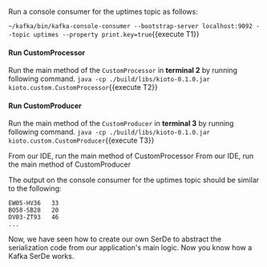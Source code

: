Run a console consumer for the uptimes topic as follows:

`~/kafka/bin/kafka-console-consumer --bootstrap-server localhost:9092 --topic uptimes --property print.key=true`{{execute T1}}


#### Run CustomProcessor
Run the main method of the `CustomProcessor` in **terminal 2** by running following command.
`java -cp ./build/libs/kioto-0.1.0.jar kioto.custom.CustomProcessor`{{execute T2}} 


#### Run CustomProducer
Run the main method of the `CustomProducer` in **terminal 3** by running following command.
`java -cp ./build/libs/kioto-0.1.0.jar kioto.custom.CustomProducer`{{execute T3}} 



From our IDE, run the main method of CustomProcessor
From our IDE, run the main method of CustomProducer

The output on the console consumer for the uptimes topic should be similar to the following:

```
EW05-HV36   33
BO58-SB28   20
DV03-ZT93   46
...
```

Now, we have seen how to create our own SerDe to abstract the serialization code from our application's main logic. Now you know how a Kafka SerDe works.